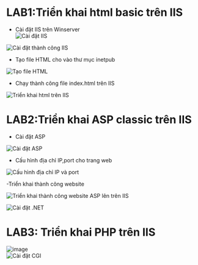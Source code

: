 
# LAB1:Triển khai html basic trên IIS   

- Cài đặt IIS trên Winserver  
![Cài đặt IIS](https://github.com/user-attachments/assets/6d77065d-efd4-4ca5-8dbb-560600f3eabc)    


![Cài đặt thành công IIS](https://github.com/user-attachments/assets/96e9586b-27b1-417b-973f-1810b90454fc)  

- Tạo file HTML cho vào thư mục inetpub  

![Tạo file HTML ](https://github.com/user-attachments/assets/a2faebdc-065b-4252-b62b-89af033889e2)

- Chạy thành công file index.html trên IIS  

![Triển khai html trên IIS](https://github.com/user-attachments/assets/675c6347-7b77-4da3-890a-a8f0e0aa1942)  

# LAB2:Triển khai ASP classic trên IIS  
- Cài đặt ASP

![Cài đặt ASP](https://github.com/user-attachments/assets/c7fb68e3-d3af-42dc-b780-5163da91bd5c)  

- Cấu hình địa chỉ IP,port cho trang web  

![Cấu hình địa chỉ IP và port](https://github.com/user-attachments/assets/2f217652-97f4-40d2-866d-6bdd7a1381b2)  

-Triển khai thành công website  

![Triển khai thành công website ASP lên trên IIS](https://github.com/user-attachments/assets/d476f00f-cda0-4bce-b853-aa999bd43339)  



![Cài đặt .NET](https://github.com/user-attachments/assets/b4060829-c618-4a86-b667-b0938f77d4b7)  

# LAB3: Triển khai PHP trên IIS  

![image](https://github.com/user-attachments/assets/b8a4eb82-3b50-4185-b811-504c1a40d509)  
![Cài đặt CGI](https://github.com/user-attachments/assets/a8faaae2-8bba-4743-bce9-d2c1fe47b45f)  

